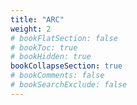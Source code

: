 ```yaml
---
title: "ARC"
weight: 2
# bookFlatSection: false
# bookToc: true
# bookHidden: true
bookCollapseSection: true
# bookComments: false
# bookSearchExclude: false
---
```

